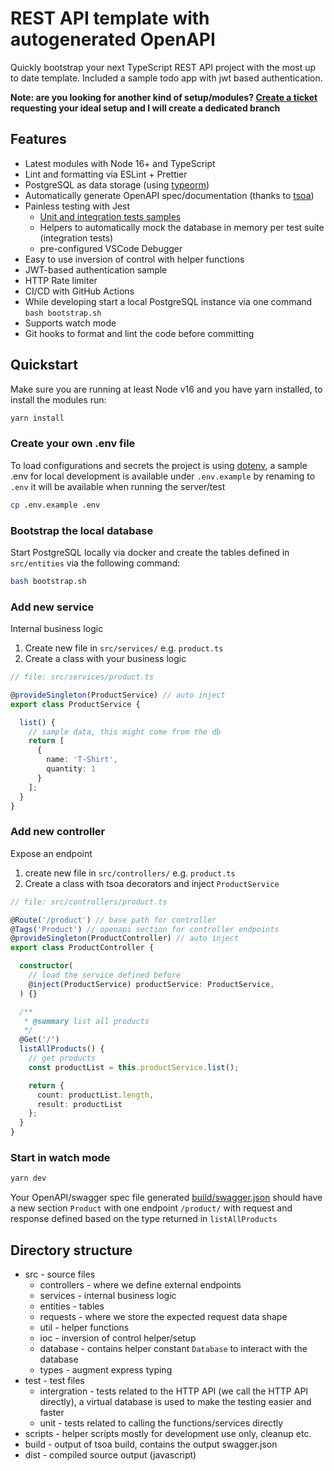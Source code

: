 
# REST API template with autogenerated OpenAPI

Quickly bootstrap your next TypeScript REST API project with the most up to date template. 
Included a sample todo app with jwt based authentication.

**Note: are you looking for another kind of setup/modules? [Create a ticket](https://github.com/nya1/ts-api-boilerplate/issues/new) requesting your ideal setup and I will create a dedicated branch**

## Features

- Latest modules with Node 16+ and TypeScript
- Lint and formatting via ESLint + Prettier
- PostgreSQL as data storage (using [typeorm](https://github.com/typeorm/typeorm/))
- Automatically generate OpenAPI spec/documentation (thanks to [tsoa](https://github.com/lukeautry/tsoa/))
- Painless testing with Jest
  - [Unit and integration tests samples](test)
  - Helpers to automatically mock the database in memory per test suite (integration tests)
  - pre-configured VSCode Debugger
- Easy to use inversion of control with helper functions
- JWT-based authentication sample
- HTTP Rate limiter
- CI/CD with GitHub Actions
- While developing start a local PostgreSQL instance via one command `bash bootstrap.sh`
- Supports watch mode
- Git hooks to format and lint the code before committing

## Quickstart

Make sure you are running at least Node v16 and you have yarn installed, to install the modules run:

```bash
yarn install
```

### Create your own .env file

To load configurations and secrets the project is using [dotenv](https://www.npmjs.com/package/dotenv), a sample .env for local development is available under `.env.example` by renaming to `.env` it will be available when running the server/test

```bash
cp .env.example .env
```


### Bootstrap the local database

Start PostgreSQL locally via docker and create the tables defined in `src/entities` via the following command:

```bash
bash bootstrap.sh
```

### Add new service

Internal business logic

1. Create new file in `src/services/` e.g. `product.ts`
2. Create a class with your business logic

```ts
// file: src/services/product.ts

@provideSingleton(ProductService) // auto inject
export class ProductService {

  list() {
    // sample data, this might come from the db
    return [
      {
        name: 'T-Shirt',
        quantity: 1
      }
    ];
  }
}
```

### Add new controller

Expose an endpoint

1. create new file in `src/controllers/` e.g. `product.ts`
2. Create a class with tsoa decorators and inject `ProductService`

```ts
// file: src/controllers/product.ts

@Route('/product') // base path for controller
@Tags('Product') // openapi section for controller endpoints
@provideSingleton(ProductController) // auto inject
export class ProductController {

  constructor(
    // load the service defined before
    @inject(ProductService) productService: ProductService,
  ) {}

  /**
   * @summary list all products
   */
  @Get('/')
  listAllProducts() {
    // get products
    const productList = this.productService.list();

    return {
      count: productList.length,
      result: productList
    };
  }
}
```

### Start in watch mode

```bash
yarn dev
```

Your OpenAPI/swagger spec file generated [build/swagger.json](build/swagger.json) should have a new section `Product` with one endpoint `/product/` with request and response defined based on the type returned in `listAllProducts`


## Directory structure

- src - source files
  - controllers - where we define external endpoints
  - services - internal business logic
  - entities - tables
  - requests - where we store the expected request data shape
  - util - helper functions
  - ioc - inversion of control helper/setup
  - database - contains helper constant `Database` to interact with the database
  - types - augment express typing
- test - test files
  - intergration - tests related to the HTTP API (we call the HTTP API directly), a virtual database is used to make the testing easier and faster
  - unit - tests related to calling the functions/services directly
- scripts - helper scripts mostly for development use only, cleanup etc.
- build - output of tsoa build, contains the output swagger.json
- dist - compiled source output (javascript)
